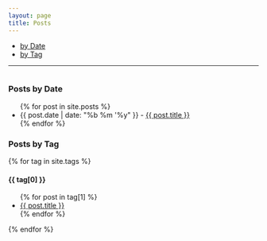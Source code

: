 ```yaml
---
layout: page
title: Posts
---
```


<ul>
  <li><a href="#Posts_by_Date"> by Date </a></li>
  <li><a href="#Posts_by_Tag"> by Tag</a></li>
</ul>

---

<div style="display: flex;">
<div style="flex: 50%;">

<h3 id="Posts_by_Date">Posts by Date</h3>
<ul>
  {% for post in site.posts %}
    <li>
      {{ post.date | date: "%b %m '%y" }} - <a href="{{ site.baseurl }}{{ post.url }}">{{ post.title }}</a> 
    </li>
  {% endfor %}
</ul>

<h3 id="Posts_by_Tag">Posts by Tag</h3>
{% for tag in site.tags %}
  <h4>{{ tag[0] }}</h4>
  <ul>
    {% for post in tag[1] %}
      <li><a href="{{ site.baseurl }}{{ post.url }}">{{ post.title }}</a></li>
    {% endfor %}
  </ul>
{% endfor %}

<!-- Splits the page into two columns, one for posts by date and posts by tag-->
<!--
<div style="display: flex;">
<div style="flex: 50%;">

<h3 id="Posts_by_Date">Posts by Date</h3>
<ul style="list-style: none; padding: 0; margin: 0;">
  {% for post in site.posts %}
    <li>
      {{ post.date | date: "%b %m '%y" }} - <a href="{{ post.url }}">{{ post.title }}</a> 
    </li>
  {% endfor %}
</ul>
</div>

<div>
  <h3 id="Posts_by_Tag">Posts by Tag</h3>
{% for tag in site.tags %}
  <h4>{{ tag[0] }}</h4>
  <ul>
    {% for post in tag[1] %}
      <li><a href="{{ post.url }}">{{ post.title }}</a></li>
    {% endfor %}
  </ul>
{% endfor %}
</div>
</div>
-->
